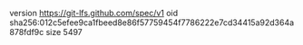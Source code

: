 version https://git-lfs.github.com/spec/v1
oid sha256:012c5efee9ca1fbeed8e86f57759454f7786222e7cd34415a92d364a878fdf9c
size 5497
